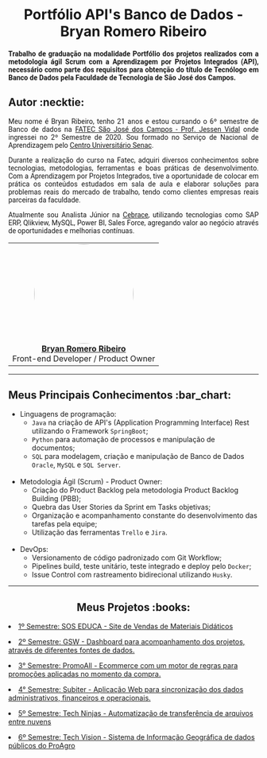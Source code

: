 <html>
<body>
  
 <h1 align="center"> Portfólio API's Banco de Dados - Bryan Romero Ribeiro</h1>  
  <h4 align="justify" style="font-family:roboto;"> Trabalho de graduação na modalidade Portfólio dos projetos realizados com a metodologia ágil Scrum com a Aprendizagem por Projetos Integrados (API), necessário como parte dos requisitos para obtenção do título de Tecnólogo em Banco de Dados pela Faculdade de Tecnologia de São José dos Campos.</h4>
  
  <h2> Autor :necktie: </h2>
  
  <p align="justify" style="font-family:roboto;"> Meu nome é Bryan Ribeiro, tenho 21 anos e estou cursando o 6º semestre de Banco de dados na <a href="https://fatecsjc-prd.azurewebsites.net/">FATEC São José dos Campos - Prof. Jessen Vidal</a> onde ingressei no 2º Semestre de 2020. Sou formado no Serviço de Nacional de Aprendizagem pelo <a href="https://www.sp.senac.br/senac-sao-jose-dos-campos">Centro Universitário Senac</a>.</p>
  <p align="justify" style="font-family:roboto;"> Durante a realização do curso na Fatec, adquiri diversos conhecimentos sobre tecnologias, metodologias, ferramentas e boas práticas de desenvolvimento. Com a Aprendizagem por Projetos Integrados, tive a oportunidade de colocar em prática os conteúdos estudados em sala de aula e elaborar soluções para problemas reais do mercado de trabalho, tendo como clientes empresas reais parceiras da faculdade. </p>
  <p align="justify" style="font-family:roboto;"> Atualmente sou Analista Júnior na <a href="https://www.cebrace.com.br/">Cebrace</a>, utilizando tecnologias como SAP ERP, Qlikview, MySQL, Power BI, Sales Force, agregando valor ao negócio através de oportunidades e melhorias contínuas.</p>
  
  <table align="center">
   <tr>
    <td align="center"><a href="https://www.linkedin.com/in/bryanrribeiro/"><img style="border-radius: 50%;" src="https://avatars.githubusercontent.com/u/70216549?v=4" width="200px;" alt=""/><br/><b>Bryan Romero Ribeiro</b></a>
      <br/>
      Front-end Developer / Product Owner
     </td>
   </tr>
  </table>
  
---

<h2> Meus Principais Conhecimentos :bar_chart:</h2>
<ul>
  <li>Linguagens de programação:
  <ul>
    <li><code>Java</code> na criação de API's (Application Programming Interface) Rest utilizando o Framework <code>SpringBoot</code>;</li>
    <li><code>Python</code> para automação de processos e manipulação de documentos;</li>
    <li><code>SQL</code> para modelagem, criação e manipulação de Banco de Dados <code>Oracle</code>, <code>MySQL</code> e <code>SQL Server</code>.</li>
    </ul></li>
  <br>
  <li> Metodologia Ágil (Scrum) - Product Owner:
  <ul> 
    <li>Criação do Product Backlog pela metodologia Product Backlog Building (PBB);</li>
    <li>Quebra das User Stories da Sprint em Tasks objetivas;</li>
    <li>Organização e acompanhamento constante do desenvolvimento das tarefas pela equipe;</li>
    <li>Utilização das ferramentas <code>Trello</code> e <code>Jira</code>.</li> 
    </ul></li>
  <br>
  <li> DevOps:
  <ul> 
    <li>Versionamento de código padronizado com Git Workflow;</li>
    <li>Pipelines build, teste unitário, teste integrado e deploy pelo <code>Docker</code>;</li>
    <li>Issue Control com rastreamento bidirecional utilizando <code>Husky</code>.</li>
    </ul></li>
  </ul>

---

 <h2 align="center"> Meus Projetos :books:</h2>
 
   <p align="justify" style="font-family:roboto;"><li><a href="https://github.com/BryanRibeiro/Portfolio-Projetos/blob/main/API_1.md">1º Semestre: SOS EDUCA - Site de Vendas de Materiais Didáticos</a></li></p>
   <p align="justify" style="font-family:roboto;"><li><a href="https://github.com/BryanRibeiro/Portfolio-Projetos/blob/main/API_2.md">2º Semestre: GSW - Dashboard para acompanhamento dos projetos, através de diferentes fontes de dados.</a></li></p>
   <p align="justify" style="font-family:roboto;"><li><a href="https://github.com/BryanRibeiro/Portfolio-Projetos/blob/main/API_3.md">3° Semestre: PromoAll - Ecommerce com um motor de regras para promoções aplicadas no momento da compra.</a></li></p>
   <p align="justify" style="font-family:roboto;"><li><a href="https://github.com/BryanRibeiro/Portfolio-Projetos/blob/main/API_4.md">4° Semestre: Subiter - Aplicação Web para sincronização dos dados administrativos, financeiros e operacionais.</a></li></p>
   <p align="justify" style="font-family:roboto;"><li><a href="https://github.com/BryanRibeiro/Portfolio-Projetos/blob/main/API_5.md">5º Semestre: Tech Ninjas - Automatização de transferência de arquivos entre nuvens</a></li></p>
   <p align="justify" style="font-family:roboto;"><li><a href="https://github.com/BryanRibeiro/Portfolio-Projetos/blob/main/API_6.md">6º Semestre: Tech Vision - Sistema de Informação Geográfica de dados públicos do ProAgro</a></li></p>

</body>
</html>

